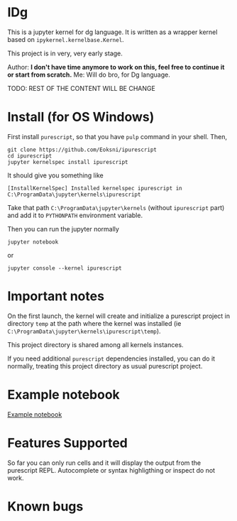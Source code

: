 # IDg

This is a jupyter kernel for dg language. It is written as a wrapper kernel based on `ipykernel.kernelbase.Kernel`. 

This project is in very, very early stage.

Author: **I don't have time anymore to work on this, feel free to continue it or start from scratch.**
Me: Will do bro, for Dg language.

TODO: REST OF THE CONTENT WILL BE CHANGE

# Install (for OS Windows)

First install `purescript`, so that you have `pulp` command in your shell. Then,

```
git clone https://github.com/Eoksni/ipurescript
cd ipurescript
jupyter kernelspec install ipurescript
```

It should give you something like
```
[InstallKernelSpec] Installed kernelspec ipurescript in C:\ProgramData\jupyter\kernels\ipurescript
```

Take that path `C:\ProgramData\jupyter\kernels` (without `ipurescript` part) and add it to `PYTHONPATH` environment variable.

Then you can run the jupyter normally

```
jupyter notebook
```
or
```
jupyter console --kernel ipurescript
```

# Important notes

On the first launch, the kernel will create and initialize a purescript 
project in directory `temp` at the path where the kernel was installed (ie `C:\ProgramData\jupyter\kernels\ipurescript\temp`).

This project directory is shared among all kernels instances. 

If you need additional `purescript` dependencies installed, you can do it normally,
treating this project directory as usual purescript project.

# Example notebook

[Example notebook](example.png)

# Features Supported

So far you can only run cells and it will display the output from the purescript REPL. Autocomplete or syntax highligthing or inspect do not work.

# Known bugs

